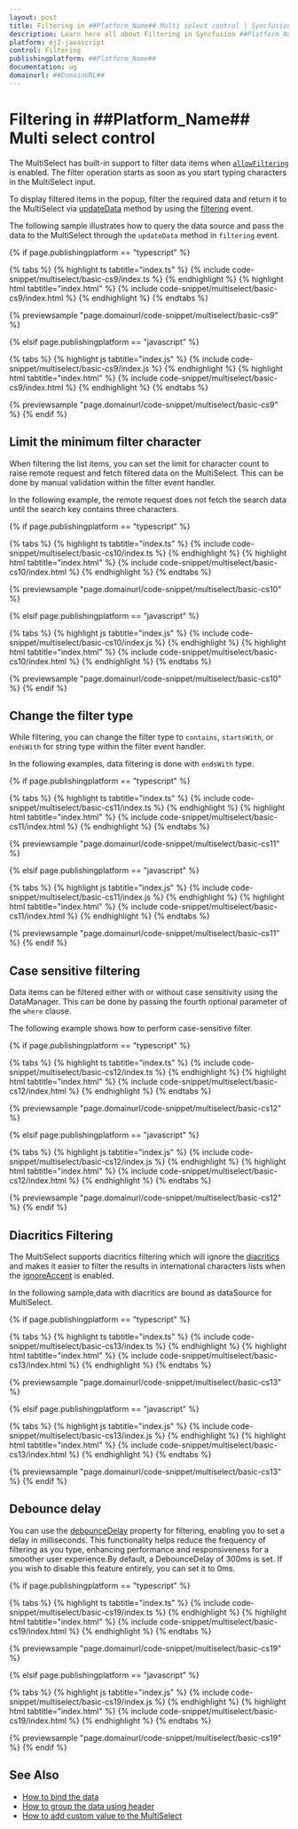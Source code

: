 ```yaml
---
layout: post
title: Filtering in ##Platform_Name## Multi select control | Syncfusion
description: Learn here all about Filtering in Syncfusion ##Platform_Name## Multi select control of Syncfusion Essential JS 2 and more.
platform: ej2-javascript
control: Filtering 
publishingplatform: ##Platform_Name##
documentation: ug
domainurl: ##DomainURL##
---
```


# Filtering in ##Platform_Name## Multi select control

The MultiSelect has built-in support to filter data items when [`allowFiltering`](../api/multi-select/#allowfiltering) is enabled. The filter
operation starts as soon as you start typing characters in the MultiSelect input.

To display filtered items in the popup, filter the required data and return it to the MultiSelect via [updateData](../api/multi-select/filteringEventArgs/#updatedata/) method by using the [filtering](../api/multi-select/#filtering/) event.

The following sample illustrates how to query the data source and pass the data to the MultiSelect through the `updateData` method in `filtering` event.

{% if page.publishingplatform == "typescript" %}

 {% tabs %}
{% highlight ts tabtitle="index.ts" %}
{% include code-snippet/multiselect/basic-cs9/index.ts %}
{% endhighlight %}
{% highlight html tabtitle="index.html" %}
{% include code-snippet/multiselect/basic-cs9/index.html %}
{% endhighlight %}
{% endtabs %}
        
{% previewsample "page.domainurl/code-snippet/multiselect/basic-cs9" %}

{% elsif page.publishingplatform == "javascript" %}

{% tabs %}
{% highlight js tabtitle="index.js" %}
{% include code-snippet/multiselect/basic-cs9/index.js %}
{% endhighlight %}
{% highlight html tabtitle="index.html" %}
{% include code-snippet/multiselect/basic-cs9/index.html %}
{% endhighlight %}
{% endtabs %}

{% previewsample "page.domainurl/code-snippet/multiselect/basic-cs9" %}
{% endif %}

## Limit the minimum filter character

When filtering the list items, you can set the limit for character count to raise remote request and fetch filtered data on the MultiSelect. This can be done by manual validation within the filter event handler.

In the following example, the remote request does not fetch the search data until the search key contains three characters.

{% if page.publishingplatform == "typescript" %}

 {% tabs %}
{% highlight ts tabtitle="index.ts" %}
{% include code-snippet/multiselect/basic-cs10/index.ts %}
{% endhighlight %}
{% highlight html tabtitle="index.html" %}
{% include code-snippet/multiselect/basic-cs10/index.html %}
{% endhighlight %}
{% endtabs %}
        
{% previewsample "page.domainurl/code-snippet/multiselect/basic-cs10" %}

{% elsif page.publishingplatform == "javascript" %}

{% tabs %}
{% highlight js tabtitle="index.js" %}
{% include code-snippet/multiselect/basic-cs10/index.js %}
{% endhighlight %}
{% highlight html tabtitle="index.html" %}
{% include code-snippet/multiselect/basic-cs10/index.html %}
{% endhighlight %}
{% endtabs %}

{% previewsample "page.domainurl/code-snippet/multiselect/basic-cs10" %}
{% endif %}

## Change the filter type

While filtering, you can change the filter type to `contains`, `startsWith`, or `endsWith` for string type within the filter event handler.

In the following examples, data filtering is done with `endsWith` type.

{% if page.publishingplatform == "typescript" %}

 {% tabs %}
{% highlight ts tabtitle="index.ts" %}
{% include code-snippet/multiselect/basic-cs11/index.ts %}
{% endhighlight %}
{% highlight html tabtitle="index.html" %}
{% include code-snippet/multiselect/basic-cs11/index.html %}
{% endhighlight %}
{% endtabs %}
        
{% previewsample "page.domainurl/code-snippet/multiselect/basic-cs11" %}

{% elsif page.publishingplatform == "javascript" %}

{% tabs %}
{% highlight js tabtitle="index.js" %}
{% include code-snippet/multiselect/basic-cs11/index.js %}
{% endhighlight %}
{% highlight html tabtitle="index.html" %}
{% include code-snippet/multiselect/basic-cs11/index.html %}
{% endhighlight %}
{% endtabs %}

{% previewsample "page.domainurl/code-snippet/multiselect/basic-cs11" %}
{% endif %}

## Case sensitive filtering

Data items can be filtered either with or without case sensitivity using the DataManager. This can be done by passing the fourth optional parameter of the `where` clause.

The following example shows how to perform case-sensitive filter.

{% if page.publishingplatform == "typescript" %}

 {% tabs %}
{% highlight ts tabtitle="index.ts" %}
{% include code-snippet/multiselect/basic-cs12/index.ts %}
{% endhighlight %}
{% highlight html tabtitle="index.html" %}
{% include code-snippet/multiselect/basic-cs12/index.html %}
{% endhighlight %}
{% endtabs %}
        
{% previewsample "page.domainurl/code-snippet/multiselect/basic-cs12" %}

{% elsif page.publishingplatform == "javascript" %}

{% tabs %}
{% highlight js tabtitle="index.js" %}
{% include code-snippet/multiselect/basic-cs12/index.js %}
{% endhighlight %}
{% highlight html tabtitle="index.html" %}
{% include code-snippet/multiselect/basic-cs12/index.html %}
{% endhighlight %}
{% endtabs %}

{% previewsample "page.domainurl/code-snippet/multiselect/basic-cs12" %}
{% endif %}

## Diacritics Filtering

The MultiSelect supports diacritics filtering which will ignore the [diacritics](https://en.wikipedia.org/wiki/Diacritic) and makes it easier to filter the results in international characters lists when the [ignoreAccent](../api/multi-select/#ignoreaccent) is enabled.

In the following sample,data with diacritics are bound as dataSource for MultiSelect.

{% if page.publishingplatform == "typescript" %}

 {% tabs %}
{% highlight ts tabtitle="index.ts" %}
{% include code-snippet/multiselect/basic-cs13/index.ts %}
{% endhighlight %}
{% highlight html tabtitle="index.html" %}
{% include code-snippet/multiselect/basic-cs13/index.html %}
{% endhighlight %}
{% endtabs %}
        
{% previewsample "page.domainurl/code-snippet/multiselect/basic-cs13" %}

{% elsif page.publishingplatform == "javascript" %}

{% tabs %}
{% highlight js tabtitle="index.js" %}
{% include code-snippet/multiselect/basic-cs13/index.js %}
{% endhighlight %}
{% highlight html tabtitle="index.html" %}
{% include code-snippet/multiselect/basic-cs13/index.html %}
{% endhighlight %}
{% endtabs %}

{% previewsample "page.domainurl/code-snippet/multiselect/basic-cs13" %}
{% endif %}

## Debounce delay

You can use the [debounceDelay](../api/multi-select/#debouncedelay) property for filtering, enabling you to set a delay in milliseconds. This functionality helps reduce the frequency of filtering as you type, enhancing performance and responsiveness for a smoother user experience.By default, a DebounceDelay of 300ms is set. If you wish to disable this feature entirely, you can set it to 0ms.

{% if page.publishingplatform == "typescript" %}

 {% tabs %}
{% highlight ts tabtitle="index.ts" %}
{% include code-snippet/multiselect/basic-cs19/index.ts %}
{% endhighlight %}
{% highlight html tabtitle="index.html" %}
{% include code-snippet/multiselect/basic-cs19/index.html %}
{% endhighlight %}
{% endtabs %}
        
{% previewsample "page.domainurl/code-snippet/multiselect/basic-cs19" %}

{% elsif page.publishingplatform == "javascript" %}

{% tabs %}
{% highlight js tabtitle="index.js" %}
{% include code-snippet/multiselect/basic-cs19/index.js %}
{% endhighlight %}
{% highlight html tabtitle="index.html" %}
{% include code-snippet/multiselect/basic-cs19/index.html %}
{% endhighlight %}
{% endtabs %}

{% previewsample "page.domainurl/code-snippet/multiselect/basic-cs19" %}
{% endif %}

## See Also

* [How to bind the data](./data-binding)
* [How to group the data using header](./grouping)
* [How to add custom value to the MultiSelect](./custom-value)